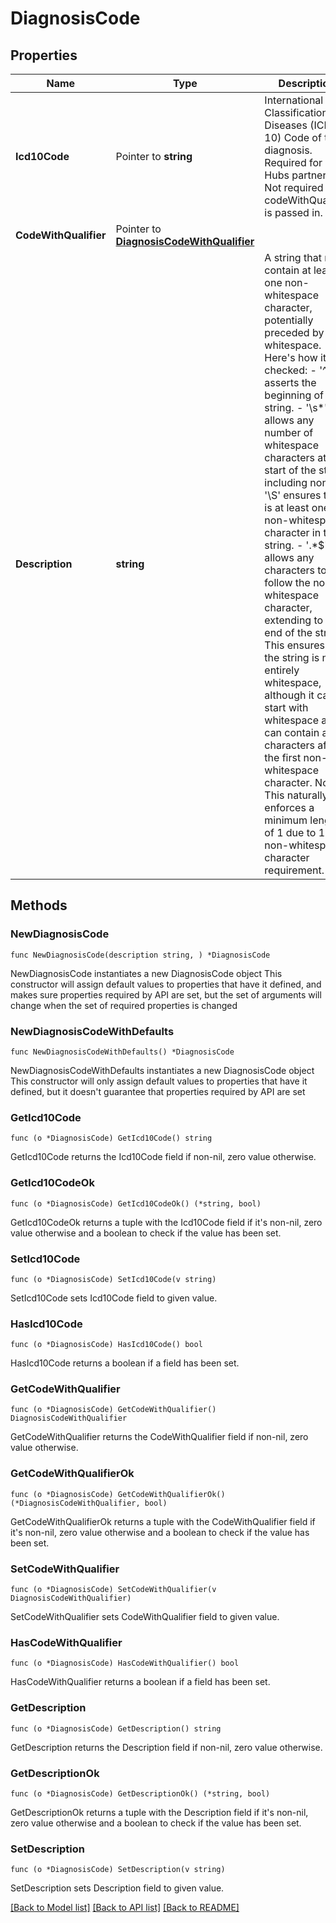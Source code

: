 # DiagnosisCode

## Properties

Name | Type | Description | Notes
------------ | ------------- | ------------- | -------------
**Icd10Code** | Pointer to **string** | International Classification of Diseases (ICD 10) Code of the diagnosis. Required for Hubs partners. Not required if codeWithQualifier is passed in. | [optional] 
**CodeWithQualifier** | Pointer to [**DiagnosisCodeWithQualifier**](DiagnosisCodeWithQualifier.md) |  | [optional] 
**Description** | **string** | A string that must contain at least one non-whitespace character, potentially preceded by whitespace.  Here&#39;s how it&#39;s checked: - &#39;^&#39; asserts the beginning of the string. - &#39;\\s*&#39; allows any number of whitespace characters at the start of the string, including none. - &#39;\\S&#39; ensures there is at least one non-whitespace character in the string. - &#39;.*$&#39; allows any characters to follow the non-whitespace character, extending to the end of the string.  This ensures that the string is not entirely whitespace, although it can start with whitespace and can contain any characters after the first non-whitespace character.  Note: This naturally enforces a minimum length of 1 due to 1 non-whitespace character requirement. | 

## Methods

### NewDiagnosisCode

`func NewDiagnosisCode(description string, ) *DiagnosisCode`

NewDiagnosisCode instantiates a new DiagnosisCode object
This constructor will assign default values to properties that have it defined,
and makes sure properties required by API are set, but the set of arguments
will change when the set of required properties is changed

### NewDiagnosisCodeWithDefaults

`func NewDiagnosisCodeWithDefaults() *DiagnosisCode`

NewDiagnosisCodeWithDefaults instantiates a new DiagnosisCode object
This constructor will only assign default values to properties that have it defined,
but it doesn't guarantee that properties required by API are set

### GetIcd10Code

`func (o *DiagnosisCode) GetIcd10Code() string`

GetIcd10Code returns the Icd10Code field if non-nil, zero value otherwise.

### GetIcd10CodeOk

`func (o *DiagnosisCode) GetIcd10CodeOk() (*string, bool)`

GetIcd10CodeOk returns a tuple with the Icd10Code field if it's non-nil, zero value otherwise
and a boolean to check if the value has been set.

### SetIcd10Code

`func (o *DiagnosisCode) SetIcd10Code(v string)`

SetIcd10Code sets Icd10Code field to given value.

### HasIcd10Code

`func (o *DiagnosisCode) HasIcd10Code() bool`

HasIcd10Code returns a boolean if a field has been set.

### GetCodeWithQualifier

`func (o *DiagnosisCode) GetCodeWithQualifier() DiagnosisCodeWithQualifier`

GetCodeWithQualifier returns the CodeWithQualifier field if non-nil, zero value otherwise.

### GetCodeWithQualifierOk

`func (o *DiagnosisCode) GetCodeWithQualifierOk() (*DiagnosisCodeWithQualifier, bool)`

GetCodeWithQualifierOk returns a tuple with the CodeWithQualifier field if it's non-nil, zero value otherwise
and a boolean to check if the value has been set.

### SetCodeWithQualifier

`func (o *DiagnosisCode) SetCodeWithQualifier(v DiagnosisCodeWithQualifier)`

SetCodeWithQualifier sets CodeWithQualifier field to given value.

### HasCodeWithQualifier

`func (o *DiagnosisCode) HasCodeWithQualifier() bool`

HasCodeWithQualifier returns a boolean if a field has been set.

### GetDescription

`func (o *DiagnosisCode) GetDescription() string`

GetDescription returns the Description field if non-nil, zero value otherwise.

### GetDescriptionOk

`func (o *DiagnosisCode) GetDescriptionOk() (*string, bool)`

GetDescriptionOk returns a tuple with the Description field if it's non-nil, zero value otherwise
and a boolean to check if the value has been set.

### SetDescription

`func (o *DiagnosisCode) SetDescription(v string)`

SetDescription sets Description field to given value.



[[Back to Model list]](../README.md#documentation-for-models) [[Back to API list]](../README.md#documentation-for-api-endpoints) [[Back to README]](../README.md)


